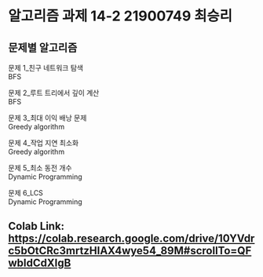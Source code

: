 # 알고리즘 과제 14-2 21900749 최승리

## 문제별 알고리즘
문제 1_친구 네트워크 탐색  
BFS

문제 2_루트 트리에서 깊이 계산  
BFS

문제 3_최대 이익 배낭 문제  
Greedy algorithm

문제 4_작업 지연 최소화  
Greedy algorithm

문제 5_최소 동전 개수  
Dynamic Programming

문제 6_LCS  
Dynamic Programming


## Colab Link: https://colab.research.google.com/drive/10YVdrc5bOtCRc3mrtzHIAX4wye54_89M#scrollTo=QFwbIdCdXIgB
